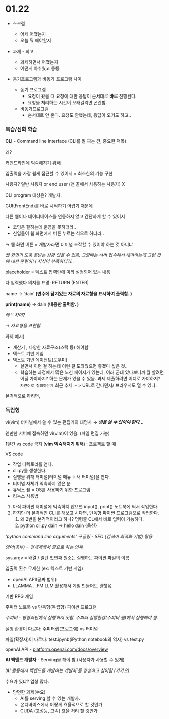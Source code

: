 # 01.22

- 스크럼
    - 어제 어땠는지
    - 오늘 뭐 해야할지

- 과제 - 회고
    - 과제하면서 어땠는지
    - 어떤게 아쉬웠고 등등

- 동기프로그램과 비동기 프로그램 차이
    - 동기 프로그램
        - 요청이 왔을 때 요청에 대한 응답이 순서대로 **바로** 진행된다.
        - 요청을 처리하는 시간이 오래걸리면 곤란함.
    - 비동기프로그램
        - 순서대로 안 온다. 요청도 안했는데, 응답이 오기도 하고..

### 복습/심화 학습

**CLI** - Command line Interface (CLI를 잘 짜는 건, 중요한 덕목)

왜? 

커맨드라인에 익숙해지기 위해

입출력을 가장 쉽게 접근할 수 있어서 = 최소한의 기능 구현

사용자? 일반 사용자 or end user (맨 끝에서 사용하는 사용자) X

CLI program 대상은? 개발자. 

GUI(FrontEnd)를 바로 시작하기 어렵기 때문에

다른 웹이나 데이터베이스를 연동하지 않고 간단하게 할 수 있어서

- 코딩은 잘하는데 운영을 못하더라..
- 신입들이 웹 화면에서 버튼 누르는 식으로 하더라..

→ 웹 화면 버튼 = 개발자라면 터미널 조작할 수 있어야 하는 것 아니냐

*웹 화면의 도움 못받는 상황 있을 수 있음. 그럴때는 서버 접속해서 해야하는데 그런 것에 대한 훈련이나 지식이 부족하더라..*

placeholder = 텍스트 입력란에 미리 설정되어 있는 내용

다 입력했다 의지를 표명: RETURN (ENTER)

name → ‘dain’ **(변수에 담겨있는 자료의 자료형을 표시하여 출력함. )**

**print(name)** → dain **(내용만 출력함. )**

*왜 ‘’ 차이?* 

*→ 자료형을 표현함.* 

과제 예시) 

- 계산기 ; 다양한 자료구조(스택 등) 해야함
- 텍스트 기반 게임
- 텍스트 기반 에이전트(도우미)
    - 살면서 이런 걸 하는데 이런 걸 도와줬으면 좋겠다 싶은 것..
    - 학습하는 과정에서 많은 노션 페이지가 있는데, 여러 군데 있다보니까 뭘 할려면 어딜 가야하지? 하는 문제가 있을 수 있음. 과제 제출하려면 어디로 가야하지? `자연어로 질의하는게` 최근 추세. - > URL로 간다던지/ 브라우저도 열 수 있다.

본격적으로 하려면, 

### **독립형**

vi(vim) 터미널에서 쓸 수 있는 편집기의 대명사 → ***빔을 쓸 수 있어야 한다…***

왠만한 서버에 접속하면 vi(vim)이 있음. (파일 편집 가능)

1달간 vs code 금지 (**vim 익숙해지기 위해**) : 프로젝트 할 때

VS code

- 작업 디렉토리를 연다.
- cli.py를 생성한다.
- 실행을 위해 터미널(터미널 메뉴→ 새 터미널)을 연다.
- 터미널 자체가 익숙하지 않은 분
- 유닉스 쉘 = OS를 사용하기 위한 프로그램
- 리눅스 사용법

1. 아직 파이썬 터미널에 익숙하지 않으면 input(), print() 노트북에 써서 작업한다. 
2. 하지만 더 본격적인 CLI를 해보고 시다면, 단독형 파이썬 프로그램으로 작업한다. 
    1. 왜 2번을 본격적이라고 하나? 명령줄 CL에서 바로 입력이 가능하다. 
    2. python [cli.py](http://cli.py) dain → hello dain {옵션}

*‘python command line arguments’ 구글링 - SEO (검색어 최적화 기법) 활용*

*영어(공부) = 전세계에서 필요로 하는 인재*

sys.argv = 배열 / 일단 첫번째 원소는 실행하는 파이썬 파일의 이름

입출력 횟수 무제한 (ex: 텍스트 기반 게임)

- openAI API(공짜 범위)
- LLAMMA …FM LLM 활용해서 게임 만들어도 괜찮음.

기반 RPG 게임

주피터 노트북 vs 단독형(독립형) 파이썬 프로그램

*주피터 - 명령라인에서 실행하지 못함. 주피터 실행환경(주피터 랩)에서 실행해야 함.* 

실행 환경이 다르다: 주피터랩(프로그램) vs 터미널

파일(확장자)이 다르다: test.ipynb(iPython notebook의 약자) vs test.py

openAI API - [platform.openai.com/docs/overview](http://platform.openai.com/docs/overview)

**AI 백엔드 개발자** - Serving을 해야 함.(사용자가 사용할 수 있게) 

*‘AI 활용해서 백엔드를 개발하는 개발자’를 양성하고 싶어함 (카카오)*

수요가 있냐? 엄청 많다.

- 당면한 과제(수요)
    - AI를 serving 할 수 있는 개발자.
    - 온디바이스에서 어떻게 효율적으로 할 것인가
    - CUDA (고성능, 고속) 효율 처리 할 것인가